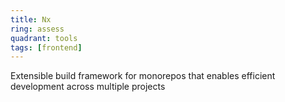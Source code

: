 ```yaml
---
title: Nx
ring: assess
quadrant: tools
tags: [frontend]
---
```


Extensible build framework for monorepos that enables efficient development across multiple projects
